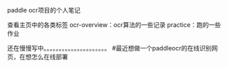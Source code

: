 paddle ocr项目的个人笔记

查看主页中的各类标签
ocr-overview：ocr算法的一些记录
practice：跑的一些作业

还在慢慢写中。。。。。。。。。。。。。。。。。。。。。
#最近想做一个paddleocr的在线识别网页，在想怎么在线部署
